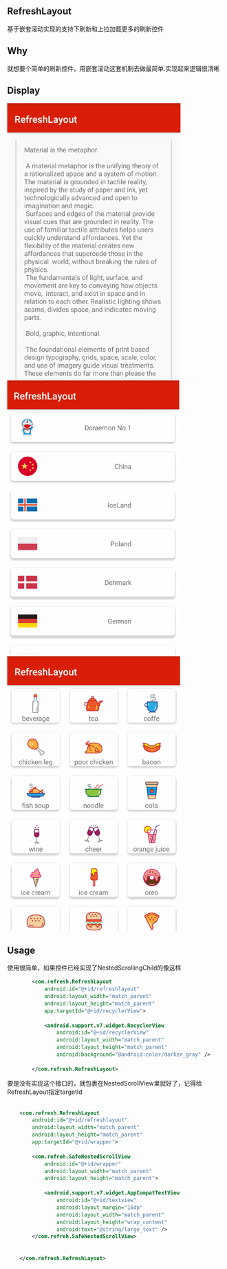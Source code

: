 ## RefreshLayout
基于嵌套滚动实现的支持下刷新和上拉加载更多的刷新控件

## Why
就想要个简单的刷新控件，用嵌套滚动这套机制去做最简单.实现起来逻辑很清晰


## Display
<img src="static/pure.gif"/>
<img src="static/ll.gif"/>
<img src="static/ele.gif"/>


## Usage
使用很简单，如果控件已经实现了NestedScrollingChild的像这样
```xml
        <com.refresh.RefreshLayout
            android:id="@+id/refreshlayout"
            android:layout_width="match_parent"
            android:layout_height="match_parent"
            app:targetId="@+id/recyclerView">
    
            <android.support.v7.widget.RecyclerView
                android:id="@+id/recyclerView"
                android:layout_width="match_parent"
                android:layout_height="match_parent"
                android:background="@android:color/darker_gray" />
    
        </com.refresh.RefreshLayout>
```
要是没有实现这个接口的，就包裹在NestedScrollView里就好了，记得给RefreshLayout指定targetId

```xml
    
    <com.refresh.RefreshLayout
        android:id="@+id/refreshlayout"
        android:layout_width="match_parent"
        android:layout_height="match_parent"
        app:targetId="@+id/wrapper">

        <com.refreh.SafeNestedScrollView
            android:id="@+id/wrapper"
            android:layout_width="match_parent"
            android:layout_height="match_parent">

            <android.support.v7.widget.AppCompatTextView
                android:id="@+id/textview"
                android:layout_margin="16dp"
                android:layout_width="match_parent"
                android:layout_height="wrap_content"
                android:text="@string/large_text" />
        </com.refreh.SafeNestedScrollView>


    </com.refresh.RefreshLayout>
```
